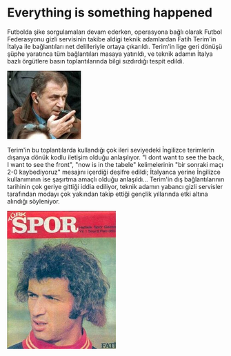 # Everything is something happened

Futbolda şike sorgulamaları devam ederken, operasyona bağlı olarak
Futbol Federasyonu gizli servisinin takibe aldigi teknik adamlardan
Fatih Terim'in İtalya ile bağlantıları net delilleriyle ortaya
çıkarıldı. Terim'in lige geri dönüşü şüphe yaratınca tüm bağlantıları
masaya yatırıldı, ve teknik adamın İtalya bazlı örgütlere basın
toplantılarında bilgi sızdırdığı tespit edildi.

![](terim-telefon.jpeg)

Terim'in bu toplantılarda kullandığı çok ileri seviyedeki İngilizce
terimlerin dışarıya dönük kodlu iletişim olduğu anlaşılıyor. "I dont
want to see the back, I want to see the front", "now is in the tabele"
kelimelerinin "bir sonraki maçı 2-0 kaybediyoruz" mesajını içerdiği
deşifre edildi; İtalyanca yerine İngilizce kullanımının ise şaşırtma
amaçlı olduğu anlaşıldı... Terim'in dış bağlantılarının tarihinin çok
geriye gittiği iddia ediliyor, teknik adamın yabancı gizli servisler
tarafından modayı çok yakından takip ettiği gençlik yıllarında etki
altına alındığı söyleniyor.

![](terim_genc.jpg)
